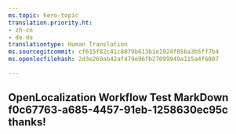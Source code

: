 ```yaml
---
ms.topic: hero-topic
translation.priority.ht:
- zh-cn
- de-de
translationtype: Human Translation
ms.sourcegitcommit: cf615f82c41c8079b613b1e1924f056a3b5ff7b4
ms.openlocfilehash: 2d3e260ab42af479e96fb27099949a115a4f6007

---
```

## OpenLocalization Workflow Test MarkDown f0c67763-a685-4457-91eb-1258630ec95c thanks!



<!--HONumber=Jul16_HO3-->


